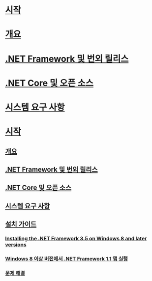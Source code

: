 # [시작](index.md)
# [개요](overview.md)
# [.NET Framework 및 번외 릴리스](the-net-framework-and-out-of-band-releases.md)
# [.NET Core 및 오픈 소스](net-core-and-open-source.md)
# [시스템 요구 사항](system-requirements.md)
# [시작](index.md)
## [개요](overview.md)
## [.NET Framework 및 번외 릴리스](the-net-framework-and-out-of-band-releases.md)
## [.NET Core 및 오픈 소스](net-core-and-open-source.md)
## [시스템 요구 사항](system-requirements.md)
## [설치 가이드](guide-for-developers.md)
### [Installing the .NET Framework 3.5 on Windows 8 and later versions](net-framework-3-5-on-windows-8-plus.md)
### [Windows 8 이상 버전에서 .NET Framework 1.1 앱 실행](run-net-framework-1-1-apps.md)
### [문제 해결](troubleshoot-blocked-installations-and-uninstallations.md)
